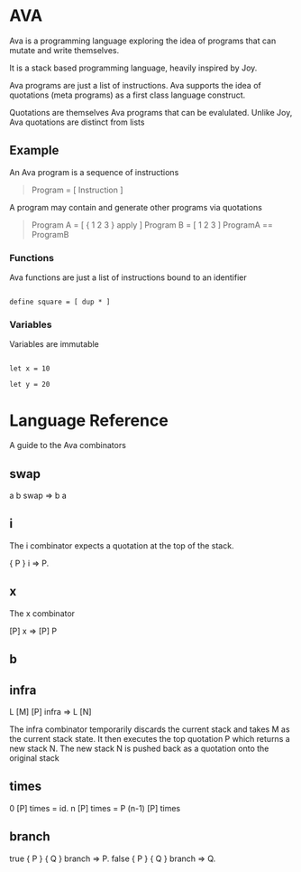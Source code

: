 # AVA

Ava is a programming language exploring the idea of programs that can mutate and write themselves. 

It is a stack based programming language, heavily inspired by Joy.

Ava programs are just a list of instructions. Ava supports the idea of quotations (meta programs) as a first class language construct. 

Quotations are themselves Ava programs that can be evalulated. Unlike Joy, Ava quotations are distinct from lists

## Example

An Ava program is a sequence of instructions

> Program = [ Instruction ]

A program may contain and generate other programs via quotations

> Program A = [ { 1 2 3 } apply ] 
> Program B = [ 1 2 3 ]
> ProgramA == ProgramB

### Functions

Ava functions are just a list of instructions bound to an identifier

```factor

define square = [ dup * ]

```

### Variables

Variables are immutable

```factor

let x = 10

let y = 20

```
# Language Reference

A guide to the Ava combinators

## swap

a b swap => b a

## i

The i combinator expects a quotation at the top of the stack.

{ P } i => P.

## x

The x combinator

[P] x => [P] P

## b

## infra

L [M] [P] infra => L [N]

The infra combinator temporarily discards the current stack and takes M as the
current stack state. It then executes the top quotation P which returns a new
stack N. The new stack N is pushed back as a quotation onto the original stack

## times

0 [P] times = id.
n [P] times = P (n-1) [P] times

## branch

true  { P } { Q } branch => P.
false { P } { Q } branch => Q.
